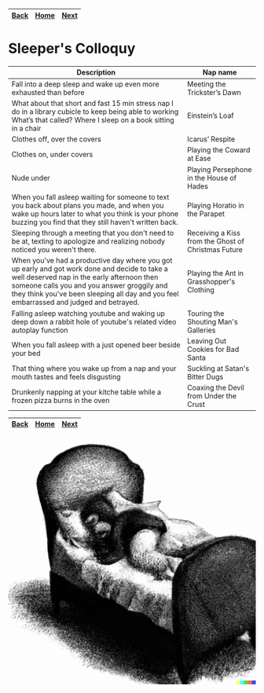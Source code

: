 | [Back](../Naps/Naps4.md) | [Home](../index.md) | [Next ](../Naps/Naps6.md) |
--: | --: | --:

# Sleeper's Colloquy

|Description| Nap name|
------------|----------
|Fall into a deep sleep and wake up even more exhausted than before|Meeting the Trickster’s Dawn|
|What about that short and fast 15 min stress nap I do in a library cubicle to keep being able to working What’s that called? Where I sleep on a book sitting in a chair|Einstein’s Loaf|
|Clothes off, over the covers|Icarus’ Respite|
|Clothes on, under covers|Playing the Coward at Ease|
|Nude under|Playing Persephone in the House of Hades|
|When you fall asleep waiting for someone to text you back about plans you made, and when you wake up hours later to what you think is your phone buzzing you find that they still haven't written back.|Playing Horatio in the Parapet|
|Sleeping through a meeting that you don't need to be at, texting to apologize and realizing nobody noticed you weren't there.|Receiving a Kiss from the Ghost of Christmas Future|
|When you've had a productive day where you got up early and got work done and decide to take a well deserved nap in the early afternoon then someone calls you and you answer groggily and they think you've been sleeping all day and you feel embarrassed and judged and betrayed.|Playing the Ant in Grasshopper's Clothing|
|Falling asleep watching youtube and waking up deep down a rabbit hole of youtube's related video autoplay function|Touring the Shouting Man's Galleries|
|When you fall asleep with a just opened beer beside your bed|Leaving Out Cookies for Bad Santa|
|That thing where you wake up from a nap and your mouth tastes and feels disgusting|Suckling at Satan's Bitter Dugs|
|Drunkenly napping at your kitche table while a frozen pizza burns in the oven|Coaxing the Devil from Under the Crust|

| [Back](../Naps/Naps4.md) | [Home](../index.md) | [Next ](../Naps/Naps6.md) |
--: | --: | --:

![Normal man napping normally](../Naps/napassets/nap10.png)